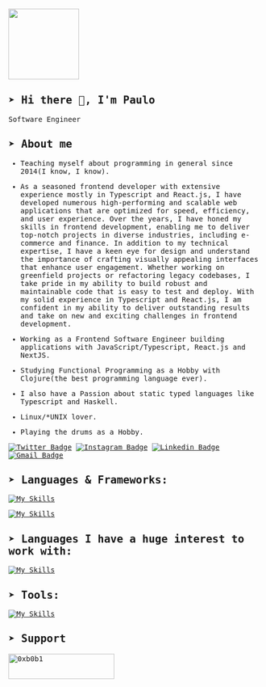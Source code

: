 <div style="margin: 20px 0">
    <a href="https://github.com/0xb0b1/github-profile-views-counter">
        <img width="140px" src="https://komarev.com/ghpvc/?username=0xb0b1&color=DE002D">
    </a>
</div>

<samp>
  
## ➤ Hi there 👋, I'm Paulo

Software Engineer

## ➤ About me 

- Teaching myself about programming in general since 2014(I know, I know).

- As a seasoned frontend developer with extensive experience mostly in Typescript and React.js, I have developed numerous high-performing and scalable web applications that are optimized for speed, efficiency, and user experience.
  Over the years, I have honed my skills in frontend development, enabling me to deliver top-notch projects in diverse industries, including e-commerce and finance.
  In addition to my technical expertise, I have a keen eye for design and understand the importance of crafting visually appealing interfaces that enhance user engagement. 
  Whether working on greenfield projects or refactoring legacy codebases, I take pride in my ability to build robust and maintainable code that is easy to test and deploy. With my solid experience in Typescript and React.js, I am confident in my ability to deliver outstanding results and take on new and exciting challenges in frontend development.


- Working as a Frontend Software Engineer building applications with JavaScript/Typescript, React.js and NextJS.
- Studying Functional Programming as a Hobby with Clojure(the best programming language ever).
- I also have a Passion about static typed languages like Typescript and Haskell.
- Linux/*UNIX lover.
- Playing the drums as a Hobby.

[![Twitter Badge](https://img.shields.io/badge/-@paulo-555555?style=flat-square&labelColor=555555&logo=twitter&logoColor=white&link=https://twitter.com/p_vcent)](https://twitter.com/p_vcent)
[![Instagram Badge](https://img.shields.io/badge/-@paulo-555555?style=flat-square&labelColor=555555&logo=instagram&logoColor=white&link=https://instagram.com/p_vcent)](https://instagram.com/p_vcent) 
[![Linkedin Badge](https://img.shields.io/badge/-Paulo%20Vicente-555555?style=flat-square&logo=Linkedin&logoColor=white&link=https://www.linkedin.com/in/paulo-vicente-6abab0198/)](https://www.linkedin.com/in/paulo-vicente-6abab0198/) 
[![Gmail Badge](https://img.shields.io/badge/-vcente82.com-555555?style=flat-square&logo=Gmail&logoColor=white&link=mailto:vcente82@gmail.com)](mailto:vcente82@gmail.com)


## ➤ Languages & Frameworks:

[![My Skills](https://skillicons.dev/icons?i=html,css,javascript,typescript,clojure,go&theme=dark&perline=7)](https://skillicons.dev)

[![My Skills](https://skillicons.dev/icons?i=react,nextjs,vue,nodejs,vite,jest,vitest,tailwindcss,styledcomponents,sass,redux,graphql,postgres,mysql,redis&theme=dark&perline=7)](https://skillicons.dev)

## ➤ Languages I have a huge interest to work with:

[![My Skills](https://skillicons.dev/icons?i=python,rust,java,haskell&theme=dark&perline=7)](https://skillicons.dev)

## ➤ Tools:

[![My Skills](https://skillicons.dev/icons?i=neovim,webstorm,linux,bsd,bash,yarn,github,git,githubactions,netlify,vercel,azure,devto,docker,postman,figma&theme=dark&perline=7)](https://skillicons.dev)


</div>
  
## ➤ Support
<p><a href="https://www.buymeacoffee.com/0xb0b1"> <img align="left" src="https://cdn.buymeacoffee.com/buttons/v2/default-yellow.png" height="50" width="210" alt="0xb0b1" /></a></p><br><br>


